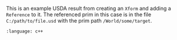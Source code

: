 This is an example USDA result from creating an `Xform` and adding a `Reference` to it. The referenced prim in this case is in the file `C:/path/to/file.usd` with the prim path `/World/some/target`.
``` {literalinclude} usda.usda
:language: c++
``` 